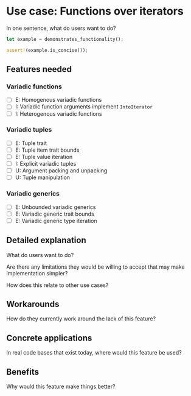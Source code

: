 # Use case: Functions over iterators

In one sentence, what do users want to do?

```rust
let example = demonstrates_functionality();

assert!(example.is_concise());
```

## Features needed

### Variadic functions

- [ ] E: Homogenous variadic functions
- [ ] I: Variadic function arguments implement `IntoIterator`
- [ ] I: Heterogenous variadic functions

### Variadic tuples

- [ ] E: Tuple trait
- [ ] E: Tuple item trait bounds
- [ ] E: Tuple value iteration
- [ ] I: Explicit variadic tuples
- [ ] U: Argument packing and unpacking
- [ ] U: Tuple manipulation

### Variadic generics

- [ ] E: Unbounded variadic generics
- [ ] E: Variadic generic trait bounds
- [ ] E: Variadic generic type iteration

## Detailed explanation

What do users want to do?

Are there any limitations they would be willing to accept that may make implementation simpler?

How does this relate to other use cases?

## Workarounds

How do they currently work around the lack of this feature?

## Concrete applications

In real code bases that exist today, where would this feature be used?

## Benefits

Why would this feature make things better?
